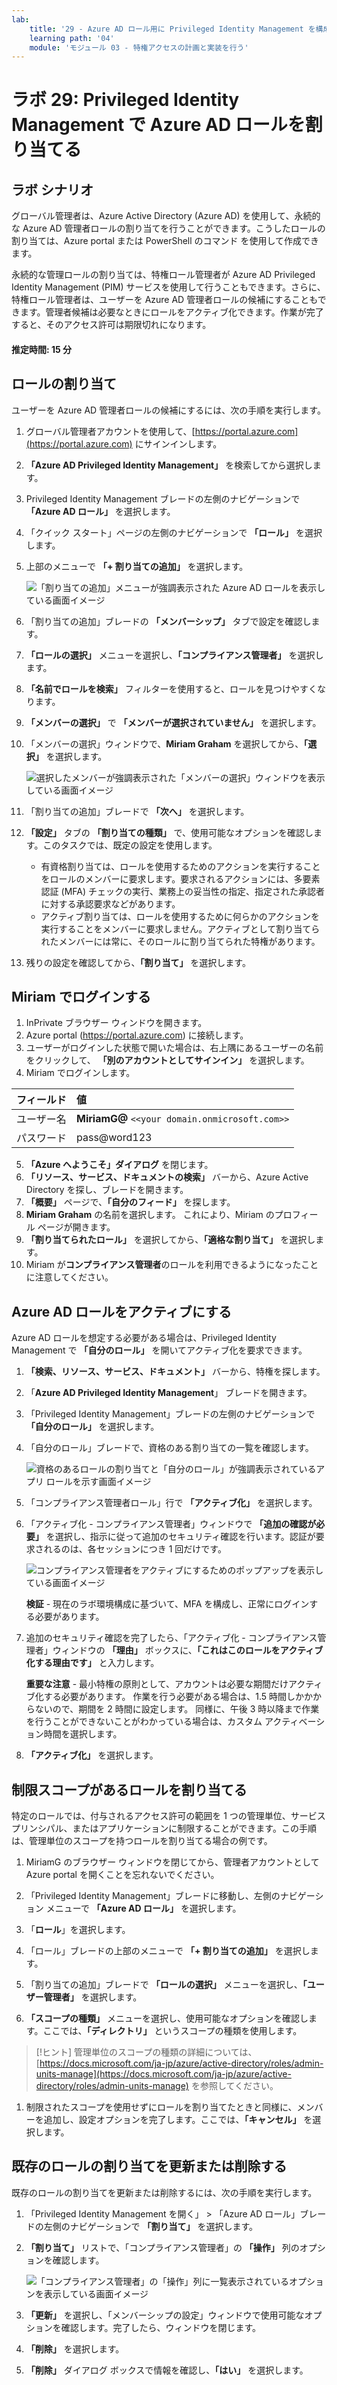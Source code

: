```yaml
---
lab:
    title: '29 - Azure AD ロール用に Privileged Identity Management を構成する'
    learning path: '04'
    module: 'モジュール 03 - 特権アクセスの計画と実装を行う'
---
```


# ラボ 29: Privileged Identity Management で Azure AD ロールを割り当てる

## ラボ シナリオ

グローバル管理者は、Azure Active Directory (Azure AD) を使用して、永続的な Azure AD 管理者ロールの割り当てを行うことができます。こうしたロールの割り当ては、Azure portal または PowerShell のコマンド を使用して作成できます。

永続的な管理ロールの割り当ては、特権ロール管理者が Azure AD Privileged Identity Management (PIM) サービスを使用して行うこともできます。さらに、特権ロール管理者は、ユーザーを Azure AD 管理者ロールの候補にすることもできます。管理者候補は必要なときにロールをアクティブ化できます。作業が完了すると、そのアクセス許可は期限切れになります。

#### 推定時間: 15 分

## ロールの割り当て

ユーザーを Azure AD 管理者ロールの候補にするには、次の手順を実行します。

1. グローバル管理者アカウントを使用して、[https://portal.azure.com](https://portal.azure.com) にサインインします。

1. **「Azure AD Privileged Identity Management」** を検索してから選択します。

1. Privileged Identity Management ブレードの左側のナビゲーションで **「Azure AD ロール」** を選択します。

1. 「クイック スタート」ページの左側のナビゲーションで **「ロール」** を選択します。

1. 上部のメニューで **「+ 割り当ての追加」** を選択します。

    ![「割り当ての追加」メニューが強調表示された Azure AD ロールを表示している画面イメージ](./media/lp4-mod3-pim-assign-role.png)

1. 「割り当ての追加」ブレードの **「メンバーシップ」** タブで設定を確認します。

1. **「ロールの選択」** メニューを選択し、**「コンプライアンス管理者」** を選択します。

1. **「名前でロールを検索」** フィルターを使用すると、ロールを見つけやすくなります。

1. **「メンバーの選択」** で **「メンバーが選択されていません」** を選択します。

1. 「メンバーの選択」ウィンドウで、**Miriam Graham** を選択してから、**「選択」** を選択します。

    ![選択したメンバーが強調表示された「メンバーの選択」ウィンドウを表示している画面イメージ](./media/lp4-mod3-pim-add-role-assignment.png)

1. 「割り当ての追加」ブレードで **「次へ」** を選択します。

1. **「設定」** タブの **「割り当ての種類」** で、使用可能なオプションを確認します。このタスクでは、既定の設定を使用します。

    - 有資格割り当ては、ロールを使用するためのアクションを実行することをロールのメンバーに要求します。要求されるアクションには、多要素認証 (MFA) チェックの実行、業務上の妥当性の指定、指定された承認者に対する承認要求などがあります。
    - アクティブ割り当ては、ロールを使用するために何らかのアクションを実行することをメンバーに要求しません。アクティブとして割り当てられたメンバーには常に、そのロールに割り当てられた特権があります。

1. 残りの設定を確認してから、**「割り当て」** を選択します。

## Miriam でログインする

1. InPrivate ブラウザー ウィンドウを開きます。
2. Azure portal (https://portal.azure.com) に接続します。
3. ユーザーがログインした状態で開いた場合は、右上隅にあるユーザーの名前をクリックして、 **「別のアカウントとしてサインイン」** を選択します。
4. Miriam でログインします。

| フィールド | 値 |
| :--- | :--- |
| ユーザー名 | **MiriamG@** `<<your domain.onmicrosoft.com>>` |
| パスワード | pass@word123 |

5. **「Azure へようこそ」ダイアログ** を閉じます。
6. **「リソース、サービス、ドキュメントの検索」** バーから、Azure Active Directory を探し、ブレードを開きます。
7. **「概要」** ページで、**「自分のフィード」** を探します。
8. **Miriam Graham** の名前を選択します。 これにより、Miriam のプロフィール ページが開きます。
9. **「割り当てられたロール」** を選択してから、**「適格な割り当て」** を選択します。
10. Miriam が**コンプライアンス管理者**のロールを利用できるようになったことに注意してください。

## Azure AD ロールをアクティブにする

Azure AD ロールを想定する必要がある場合は、Privileged Identity Management で **「自分のロール」** を開いてアクティブ化を要求できます。

1. **「検索、リソース、サービス、ドキュメント」** バーから、特権を探します。
2. 「**Azure AD Privileged Identity Management**」 ブレードを開きます。
3. 「Privileged Identity Management」ブレードの左側のナビゲーションで **「自分のロール」** を選択します。

1. 「自分のロール」ブレードで、資格のある割り当ての一覧を確認します。

    ![資格のあるロールの割り当てと「自分のロール」が強調表示されているアプリ ロールを示す画面イメージ](./media/lp4-mod3-my-roles.png)

1. 「コンプライアンス管理者ロール」行で **「アクティブ化」** を選択します。

1. 「アクティブ化 - コンプライアンス管理者」ウィンドウで **「追加の確認が必要」** を選択し、指示に従って追加のセキュリティ確認を行います。認証が要求されるのは、各セッションにつき 1 回だけです。

    ![コンプライアンス管理者をアクティブにするためのポップアップを表示している画面イメージ](./media/lp4-mod3-pim-activate-role.png)

    **検証** - 現在のラボ環境構成に基づいて、MFA を構成し、正常にログインする必要があります。

1. 追加のセキュリティ確認を完了したら、「アクティブ化 - コンプライアンス管理者」ウィンドウの **「理由」** ボックスに、**「これはこのロールをアクティブ化する理由です」** と入力します。

    **重要な注意** - 最小特権の原則として、アカウントは必要な期間だけアクティブ化する必要があります。  作業を行う必要がある場合は、1.5 時間しかかからないので、期間を 2 時間に設定します。  同様に、午後 3 時以降まで作業を行うことができないことがわかっている場合は、カスタム アクティベーション時間を選択します。

1. **「アクティブ化」** を選択します。

## 制限スコープがあるロールを割り当てる

特定のロールでは、付与されるアクセス許可の範囲を 1 つの管理単位、サービス プリンシパル、またはアプリケーションに制限することができます。この手順は、管理単位のスコープを持つロールを割り当てる場合の例です。

1. MiriamG のブラウザー ウィンドウを閉じてから、管理者アカウントとして Azure portal を開くことを忘れないでください。
2. 「Privileged Identity Management」ブレードに移動し、左側のナビゲーション メニューで **「Azure AD ロール」** を選択します。
3. 「**ロール**」を選択します。
4. 「ロール」ブレードの上部のメニューで **「+ 割り当ての追加」** を選択します。

5. 「割り当ての追加」ブレードで **「ロールの選択」** メニューを選択し、**「ユーザー管理者」** を選択します。

1. **「スコープの種類」** メニューを選択し、使用可能なオプションを確認します。ここでは、**「ディレクトリ」** というスコープの種類を使用します。

>[!ヒント]
>管理単位のスコープの種類の詳細については、[https://docs.microsoft.com/ja-jp/azure/active-directory/roles/admin-units-manage](https://docs.microsoft.com/ja-jp/azure/active-directory/roles/admin-units-manage) を参照してください。

1. 制限されたスコープを使用せずにロールを割り当てたときと同様に、メンバーを追加し、設定オプションを完了します。ここでは、**「キャンセル」** を選択します。

## 既存のロールの割り当てを更新または削除する

既存のロールの割り当てを更新または削除するには、次の手順を実行します。

1. 「Privileged Identity Management を開く」 > 「Azure AD ロール」ブレードの左側のナビゲーションで **「割り当て」** を選択します。

1. **「割り当て」** リストで、「コンプライアンス管理者」の **「操作」** 列のオプションを確認します。

    ![「コンプライアンス管理者」の「操作」列に一覧表示されているオプションを表示している画面イメージ](./media/lp4-mod3-pim-edit-role-assignments.png)

1. **「更新」** を選択し、「メンバーシップの設定」ウィンドウで使用可能なオプションを確認します。完了したら、ウィンドウを閉じます。

1. **「削除」** を選択します。

1. **「削除」** ダイアログ ボックスで情報を確認し、**「はい」** を選択します。
